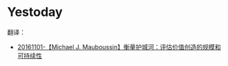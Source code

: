 # Yestoday

翻译：
- [20161101-【Michael J. Mauboussin】衡量护城河：评估价值创造的规模和可持续性](https://github.com/pzponge/Yestoday/blob/main/20161101-%E3%80%90Michael%20J.%20Mauboussin%E3%80%91%E8%A1%A1%E9%87%8F%E6%8A%A4%E5%9F%8E%E6%B2%B3%EF%BC%9A%E8%AF%84%E4%BC%B0%E4%BB%B7%E5%80%BC%E5%88%9B%E9%80%A0%E7%9A%84%E8%A7%84%E6%A8%A1%E5%92%8C%E5%8F%AF%E6%8C%81%E7%BB%AD%E6%80%A7.md)
